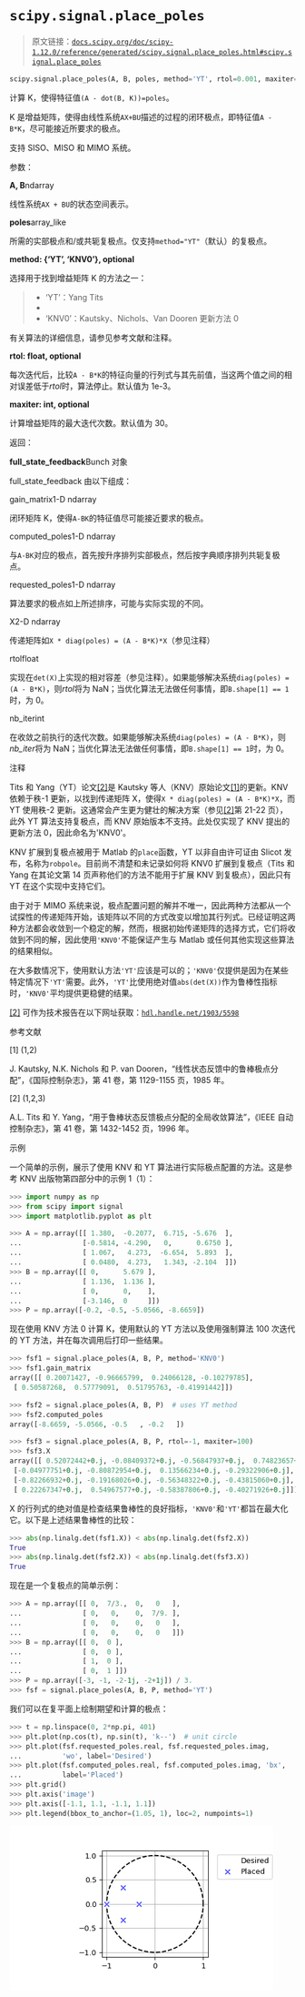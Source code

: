 # `scipy.signal.place_poles`

> 原文链接：[`docs.scipy.org/doc/scipy-1.12.0/reference/generated/scipy.signal.place_poles.html#scipy.signal.place_poles`](https://docs.scipy.org/doc/scipy-1.12.0/reference/generated/scipy.signal.place_poles.html#scipy.signal.place_poles)

```py
scipy.signal.place_poles(A, B, poles, method='YT', rtol=0.001, maxiter=30)
```

计算 K，使得特征值`(A - dot(B, K))=poles`。

K 是增益矩阵，使得由线性系统`AX+BU`描述的过程的闭环极点，即特征值`A - B*K`，尽可能接近所要求的极点。

支持 SISO、MISO 和 MIMO 系统。

参数：

**A, B**ndarray

线性系统`AX + BU`的状态空间表示。

**poles**array_like

所需的实部极点和/或共轭复极点。仅支持`method="YT"`（默认）的复极点。

**method: {‘YT’, ‘KNV0’}, optional**

选择用于找到增益矩阵 K 的方法之一：

> +   ‘YT’：Yang Tits
> +   
> +   ‘KNV0’：Kautsky、Nichols、Van Dooren 更新方法 0

有关算法的详细信息，请参见参考文献和注释。

**rtol: float, optional**

每次迭代后，比较`A - B*K`的特征向量的行列式与其先前值，当这两个值之间的相对误差低于*rtol*时，算法停止。默认值为 1e-3。

**maxiter: int, optional**

计算增益矩阵的最大迭代次数。默认值为 30。

返回：

**full_state_feedback**Bunch 对象

full_state_feedback 由以下组成：

gain_matrix1-D ndarray

闭环矩阵 K，使得`A-BK`的特征值尽可能接近要求的极点。

computed_poles1-D ndarray

与`A-BK`对应的极点，首先按升序排列实部极点，然后按字典顺序排列共轭复极点。

requested_poles1-D ndarray

算法要求的极点如上所述排序，可能与实际实现的不同。

X2-D ndarray

传递矩阵如`X * diag(poles) = (A - B*K)*X`（参见注释）

rtolfloat

实现在`det(X)`上实现的相对容差（参见注释）。如果能够解决系统`diag(poles) = (A - B*K)`，则*rtol*将为 NaN；当优化算法无法做任何事情，即`B.shape[1] == 1`时，为 0。

nb_iterint

在收敛之前执行的迭代次数。如果能够解决系统`diag(poles) = (A - B*K)`，则*nb_iter*将为 NaN；当优化算法无法做任何事情，即`B.shape[1] == 1`时，为 0。

注释

Tits 和 Yang（YT）论文[[2]](#r05297b315da4-2)是 Kautsky 等人（KNV）原始论文[[1]](#r05297b315da4-1)的更新。KNV 依赖于秩-1 更新，以找到传递矩阵 X，使得`X * diag(poles) = (A - B*K)*X`，而 YT 使用秩-2 更新。这通常会产生更为健壮的解决方案（参见[[2]](#r05297b315da4-2)第 21-22 页），此外 YT 算法支持复极点，而 KNV 原始版本不支持。此处仅实现了 KNV 提出的更新方法 0，因此命名为'KNV0'。

KNV 扩展到复极点被用于 Matlab 的`place`函数，YT 以非自由许可证由 Slicot 发布，名称为`robpole`。目前尚不清楚和未记录如何将 KNV0 扩展到复极点（Tits 和 Yang 在其论文第 14 页声称他们的方法不能用于扩展 KNV 到复极点），因此只有 YT 在这个实现中支持它们。

由于对于 MIMO 系统来说，极点配置问题的解并不唯一，因此两种方法都从一个试探性的传递矩阵开始，该矩阵以不同的方式改变以增加其行列式。已经证明这两种方法都会收敛到一个稳定的解，然而，根据初始传递矩阵的选择方式，它们将收敛到不同的解，因此使用`'KNV0'`不能保证产生与 Matlab 或任何其他实现这些算法的结果相似。

在大多数情况下，使用默认方法`'YT'`应该是可以的；`'KNV0'`仅提供是因为在某些特定情况下`'YT'`需要。此外，`'YT'`比使用绝对值`abs(det(X))`作为鲁棒性指标时，`'KNV0'`平均提供更稳健的结果。

[[2]](#r05297b315da4-2) 可作为技术报告在以下网址获取：[`hdl.handle.net/1903/5598`](https://hdl.handle.net/1903/5598)

参考文献

[1] (1,2)

J. Kautsky, N.K. Nichols 和 P. van Dooren，“线性状态反馈中的鲁棒极点分配”，《国际控制杂志》，第 41 卷，第 1129-1155 页，1985 年。

[2] (1,2,3)

A.L. Tits 和 Y. Yang，“用于鲁棒状态反馈极点分配的全局收敛算法”，《IEEE 自动控制杂志》，第 41 卷，第 1432-1452 页，1996 年。

示例

一个简单的示例，展示了使用 KNV 和 YT 算法进行实际极点配置的方法。这是参考 KNV 出版物第四部分中的示例 1（1）：

```py
>>> import numpy as np
>>> from scipy import signal
>>> import matplotlib.pyplot as plt 
```

```py
>>> A = np.array([[ 1.380,  -0.2077,  6.715, -5.676  ],
...               [-0.5814, -4.290,   0,      0.6750 ],
...               [ 1.067,   4.273,  -6.654,  5.893  ],
...               [ 0.0480,  4.273,   1.343, -2.104  ]])
>>> B = np.array([[ 0,      5.679 ],
...               [ 1.136,  1.136 ],
...               [ 0,      0,    ],
...               [-3.146,  0     ]])
>>> P = np.array([-0.2, -0.5, -5.0566, -8.6659]) 
```

现在使用 KNV 方法 0 计算 K，使用默认的 YT 方法以及使用强制算法 100 次迭代的 YT 方法，并在每次调用后打印一些结果。

```py
>>> fsf1 = signal.place_poles(A, B, P, method='KNV0')
>>> fsf1.gain_matrix
array([[ 0.20071427, -0.96665799,  0.24066128, -0.10279785],
 [ 0.50587268,  0.57779091,  0.51795763, -0.41991442]]) 
```

```py
>>> fsf2 = signal.place_poles(A, B, P)  # uses YT method
>>> fsf2.computed_poles
array([-8.6659, -5.0566, -0.5   , -0.2   ]) 
```

```py
>>> fsf3 = signal.place_poles(A, B, P, rtol=-1, maxiter=100)
>>> fsf3.X
array([[ 0.52072442+0.j, -0.08409372+0.j, -0.56847937+0.j,  0.74823657+0.j],
 [-0.04977751+0.j, -0.80872954+0.j,  0.13566234+0.j, -0.29322906+0.j],
 [-0.82266932+0.j, -0.19168026+0.j, -0.56348322+0.j, -0.43815060+0.j],
 [ 0.22267347+0.j,  0.54967577+0.j, -0.58387806+0.j, -0.40271926+0.j]]) 
```

X 的行列式的绝对值是检查结果鲁棒性的良好指标，`'KNV0'`和`'YT'`都旨在最大化它。以下是上述结果鲁棒性的比较：

```py
>>> abs(np.linalg.det(fsf1.X)) < abs(np.linalg.det(fsf2.X))
True
>>> abs(np.linalg.det(fsf2.X)) < abs(np.linalg.det(fsf3.X))
True 
```

现在是一个复极点的简单示例：

```py
>>> A = np.array([[ 0,  7/3.,  0,   0   ],
...               [ 0,   0,    0,  7/9. ],
...               [ 0,   0,    0,   0   ],
...               [ 0,   0,    0,   0   ]])
>>> B = np.array([[ 0,  0 ],
...               [ 0,  0 ],
...               [ 1,  0 ],
...               [ 0,  1 ]])
>>> P = np.array([-3, -1, -2-1j, -2+1j]) / 3.
>>> fsf = signal.place_poles(A, B, P, method='YT') 
```

我们可以在复平面上绘制期望和计算的极点：

```py
>>> t = np.linspace(0, 2*np.pi, 401)
>>> plt.plot(np.cos(t), np.sin(t), 'k--')  # unit circle
>>> plt.plot(fsf.requested_poles.real, fsf.requested_poles.imag,
...          'wo', label='Desired')
>>> plt.plot(fsf.computed_poles.real, fsf.computed_poles.imag, 'bx',
...          label='Placed')
>>> plt.grid()
>>> plt.axis('image')
>>> plt.axis([-1.1, 1.1, -1.1, 1.1])
>>> plt.legend(bbox_to_anchor=(1.05, 1), loc=2, numpoints=1) 
```

![../../_images/scipy-signal-place_poles-1.png](img/4599dc18bdabf3130cc397c8be1b365e.png)
